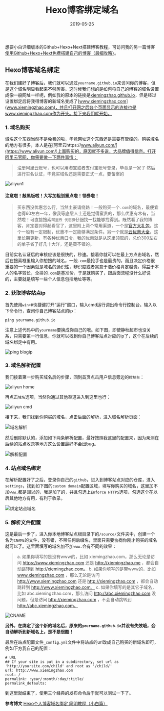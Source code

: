 ﻿---
title: Hexo博客绑定域名
categories:
- 博客搭建
tags:
- Hexo
copyright: true
abbrlink: Hexoblogdomain
date: 2019-05-25
---

想要小白详细版本的Github+Hexo+Next搭建博客教程，可访问我的另一篇博客[使用Github+Hexo+Next免费搭建自己的博客（最细攻略）](https://www.xiemingzhao.com/posts/GithubHexoNextblog)。

## Hexo博客域名绑定
在我们建好了博客后，我们就可以通过`yourname.github.io`来访问你的博客，但是这个域名明显看起来不够厉害。这时候我们想的是如何将自己的博客的域名设置成像一般网址一样呢，例如我的原本的链接是[xiemingzhao.github.io](www.xiemingzhao.com)，但是经过设置绑定后将我得博客的新域名变成了[www.xiemingzhao.com](www.xiemingzhao.com)，并且打开网之后各个页面显示的连接也是www.xiemingzhao.com作为开头。接下来我们就开始。

### 1. 域名购买
域名这个东西当然不是免费的啦，毕竟网址这个东西还是需要有管控的。购买域名的地方有很多，本人是在[阿里云https://www.aliyun.com/](https://www.aliyun.com/)上面购买的，原因就不多说，大品牌值得信奈。打开阿里云官网，你需要做一下两件事情：

<!--more-->

>注册阿里云账号，也可以用淘宝或者支付宝账号登录，毕竟是一家子
然后进行实名认证，毕竟买域名还是需要正式一点，要备案的

![aliyun1](https://mzxie-image.oss-cn-hangzhou.aliyuncs.com/hexoBlog/aliyun1.jpg)

#### **注意啦！敲黑板啦！大写加粗划重点啦！领券啦！**
>买东西没优惠怎么行，当然土豪请绕路！一般购买一个`.com`的域名，最便宜也得60左右一年，像我等底层人士还是觉得蛮贵的，那么优惠有木有，当然啦！可直接搜索`阿里云 优惠券`仔细找一找能够找得到。既然看了我的博客，肯定要对得起看官了，这里附上两个常用渠道，一个是[官方大礼包](https://promotion.aliyun.com/ntms/yunparter/invite.html?userCode=r3yteowb)，这个一般有一定限制，优惠不一定能够满足条件。另一个就是[云优惠大全](https://www.langtto.com/aliyun/54/)，这里长期更新，有各种优惠口令，我的优惠就是从这里领取的，总价300左右的单子省了好几十大洋，还是蛮不错的。

目前实名认证后的审核应该是很快的，秒速。接着你就可以在最上方点击域名，然后在搜索框里输入你想搜的域名，一般`.com`最抢手也是最贵的，而且决定价格很重要的一个因素就是域名的通识性，辨识度或者寓意于浩价格肯定越贵。得益于本人的名字较长，全拼的`.com`是基准价，于是就购买了，跟后面流程没什么好说的，主要就是填写一些个人信息包括地址等等。

### 2. 获取博客站点ip
首先使用`win+R`快捷键打开“运行”窗口，输入cmd运行调出命令行控制台。输入以下命令行，查询你自己博客站点的ip：
```
ping yourname.github.io
```
注意上述代码中的`yourname`要换成你自己的哦。如下图，即使静秋超市也没关系，只需要第一行信息，你就可以找到你自己博客站点对应的ip了，这个在后续的域名绑定中有用。

![ping blogip](https://mzxie-image.oss-cn-hangzhou.aliyuncs.com/hexoBlog/aliyun2.jpg)

### 3. 域名解析配置
我们接着第一步购买域名后的步骤，回到首页点击用户信息旁边的`控制台`：

![aliyun home](https://mzxie-image.oss-cn-hangzhou.aliyuncs.com/hexoBlog/aliyun3.jpg)

再点击`域名`选项，当然你通过其他渠道进入到这里也行：

![aliyun cmd](https://mzxie-image.oss-cn-hangzhou.aliyuncs.com/hexoBlog/aliyun4.jpg)

接下来，我们找到你购买的域名，点击后面的解析，进入域名解析页面：

![域名解析](https://mzxie-image.oss-cn-hangzhou.aliyuncs.com/hexoBlog/aliyun5.jpg)

然后删除默认的，添加如下两条解析配置，最好按照我这里的配置来，因为亲测在后续的站点收录等地方这么设置最好不会出bug。

![解析配置](https://mzxie-image.oss-cn-hangzhou.aliyuncs.com/hexoBlog/aliyun6.jpg)

### 4. 站点域名绑定
在解析配置好了之后，登录你自己的`github`，进入到博客站点对应的仓库，进入`settings`，找到如下图的`custom domain`配置区域，填写你购买的域名，这里加不加`www.`都是阔以的，我是加了的，并且勾选上`Enforce HTTPS`选项，勾选这个在以后其他地方有用，有利于收录。

![绑定站点域名](https://mzxie-image.oss-cn-hangzhou.aliyuncs.com/hexoBlog/aliyun7.jpg)

### 5. 解析文件配置
这是最后一步了，进入你本地博客站点根目录下的`/source/`文件夹中，创建一个名为`CNAME`的文件，没有错，不带任何后缀名，里面只需要协商你刚才购买的域名就可以了。这里面填写的域名加不加`www.`会有不同的效果：
>a. 如果你填写的是没有www的，比如 xiemingzhao.com，那么无论是访问 https://www.xiemingzhao.com 还是 http://xiemingzhao.me ，都会自动跳转到 http://xiemingzhao.com。
b. 如果你填写的是带www的，比如 www.xiemingzhao.com ，那么无论是访问 http://www.xiemingzhao.com 还是 http://xiemingzhao.com ，都会自动跳转到 http://www.xiemingzhao.com。
c. 如果你填写的是其它子域名，比如 abc.xiemingzhao.com，那么访问 http://abc.xiemingzhao.com 没问题，但是访问 http://xiemingzhao.com ，不会自动跳转到 http://abc.xiemingzhao.com。

![CNAME](https://mzxie-image.oss-cn-hangzhou.aliyuncs.com/hexoBlog/aliyun8.jpg)

**另外，在绑定了这个新的域名后，原来的`yourname.github.io`并没有失效哦，会自动解析到新域名上，是不是很酷！**

最后在站点配置文件`_config.yml`文件中将站点的url改成自己购买的新域名即可，例如下方我自己的配置：
```
# URL
## If your site is put in a subdirectory, set url as 'http://yoursite.com/child' and root as '/child/'
url: http://www.xiemingzhao.com
root: /
permalink: :year/:month/:day/:title/
permalink_defaults:
```

到这里就结束了，使用三个经典的发布命令后于就可以测试一下了。

**参考博文**
[Hexo个人博客域名绑定 简明教程（小白篇）](https://www.jianshu.com/p/e3169b681038)


